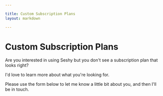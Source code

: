```yaml
---

title: Custom Subscription Plans
layout: markdown

---
```


# Custom Subscription Plans

Are you interested in using Seshy but you don't see a subscription plan that looks right?

I'd love to learn more about what you're looking for.

Please use the form below to let me know a little bit about you, and then I'll be in touch.

<bento-survey-form id="solitary-surf-5111" repeatable="true"></bento-survey-form>


